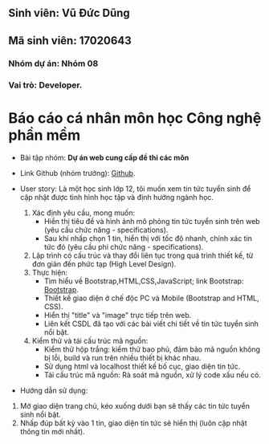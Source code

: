 ## Sinh viên: Vũ Đức Dũng
## Mã sinh viên: 17020643
### Nhóm dự án: Nhóm 08
### Vai trò: Developer.

# Báo cáo cá nhân môn học Công nghệ phần mềm


* Bài tập nhóm: **Dự án web cung cấp đề thi các môn** 
* Link Github (nhóm trưởng): [Github](https://github.com/buibaouet/INT2208-7-2019).
* User story: Là một học sinh lớp 12, tôi muốn xem tin tức tuyển sinh để cập nhật được tình hình học tập và định hướng ngành học.
	
	1. Xác định yêu cầu, mong muốn: 
		- Hiển thị tiêu đề và hình ảnh mô phỏng tin tức tuyển sinh trên web (yêu cầu chức năng - specifications).
		- Sau khi nhấp chọn 1 tin, hiển thị với tốc độ nhanh, chính xác tin tức đó (yêu cầu phi chức năng - specifications).
	2. Lập trình có cấu trúc và thay đổi liên tục trong quá trình thiết kế, từ đơn giản đến phức tạp (High Level Design).
	3. Thực hiện:
		- Tìm hiểu về Bootstrap,HTML,CSS,JavaScript; link Bootstrap: [Bootstrap](https://getbootstrap.com/docs/3.4/css/).
		- Thiết kế giao diện ở chế độc PC và Mobile (Bootstrap and HTML, CSS).
		- Hiển thị "title" và "image" trực tiếp trên web.
		- Liên kết CSDL đã tạo với các bài viết chi tiết về tin tức tuyển sinh nổi bật.
	4. Kiểm thử và tái cấu trúc mã nguồn:
		- Kiểm thử hộp trắng: kiểm thử bao phủ, đảm bảo mã nguồn không bị lỗi, build và run trên nhiều thiết bị khác nhau.
		- Sử dụng html và localhost thiết kế bố cục, giao diện tin tức.
		- Tái cấu trúc mã nguồn: Rà soát mã nguồn, xử lý code xấu nếu có.

* Hướng dẫn sử dụng:
1. Mở giao diện trang chủ, kéo xuống dưới bạn sẽ thấy các tin tức tuyển sinh nổi bật.
2. Nhấp đúp bất kỳ vào 1 tin, giao diện tin tức sẽ hiển thị (luôn cập nhật thông tin mới nhất).

